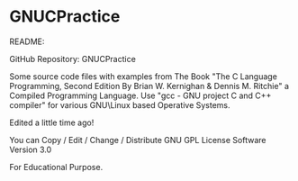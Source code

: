 # GNUCPractice
README:

GitHub Repository: GNUCPractice

Some source code files with examples from The Book 
"The C Language Programming, Second Edition
By Brian W. Kernighan & Dennis M. Ritchie"
a Compiled Programming Language.
Use "gcc - GNU project C and C++ compiler" 
for various GNU\Linux based Operative Systems.
 
Edited a little time ago!

You can Copy / Edit / Change / Distribute
GNU GPL License Software Version 3.0 

For Educational Purpose.
